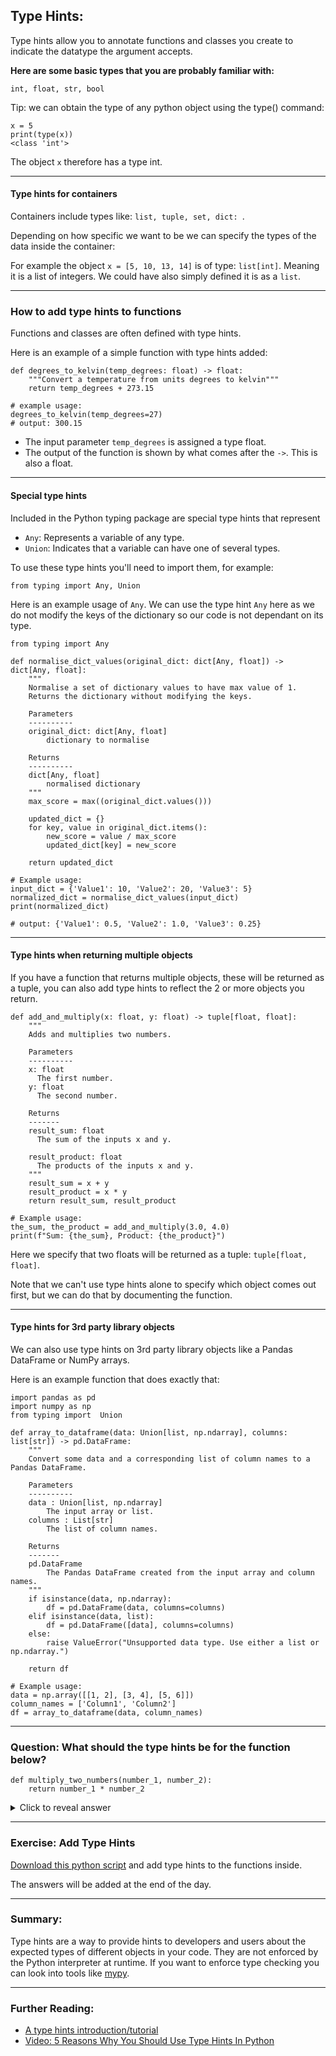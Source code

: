 ## Type Hints:
Type hints allow you to annotate functions and classes you create to indicate the datatype the argument accepts.

**Here are some basic types that you are probably familiar with:**
```
int, float, str, bool
```

Tip: we can obtain the type of any python object using the type() command:
```
x = 5
print(type(x))
<class 'int'>
```
The object `x` therefore has a type int.

---

#### Type hints for containers

Containers include types like: ```list, tuple, set, dict: ```.

Depending on how specific we want to be we can specify the types of the data inside the container:

For example the object ```x = [5, 10, 13, 14]``` is of type: ```list[int]```. Meaning it is a list of integers. We could have also simply defined it is as a ```list```.

---

### How to add type hints to functions
Functions and classes are often defined with type hints.

Here is an example of a simple function with type hints added:

```
def degrees_to_kelvin(temp_degrees: float) -> float:
    """Convert a temperature from units degrees to kelvin"""
    return temp_degrees + 273.15

# example usage:
degrees_to_kelvin(temp_degrees=27)
# output: 300.15
```

- The input parameter `temp_degrees` is assigned a type float.
- The output of the function is shown by what comes after the `->`. This is also a float.

---

#### Special type hints

Included in the Python typing package are special type hints that represent

- `Any`: Represents a variable of any type.
- `Union`: Indicates that a variable can have one of several types.

To use these type hints you'll need to import them, for example:

```
from typing import Any, Union
```

Here is an example usage of `Any`. We can use the type hint `Any` here as we do not modify the keys of the dictionary so our code is not dependant on its type. 

```
from typing import Any

def normalise_dict_values(original_dict: dict[Any, float]) -> dict[Any, float]:
    """
    Normalise a set of dictionary values to have max value of 1.
    Returns the dictionary without modifying the keys.

    Parameters
    ----------
    original_dict: dict[Any, float]
        dictionary to normalise

    Returns
    ----------
    dict[Any, float]
        normalised dictionary
    """
    max_score = max((original_dict.values()))

    updated_dict = {}
    for key, value in original_dict.items():
        new_score = value / max_score
        updated_dict[key] = new_score

    return updated_dict

# Example usage: 
input_dict = {'Value1': 10, 'Value2': 20, 'Value3': 5}
normalized_dict = normalise_dict_values(input_dict)
print(normalized_dict)

# output: {'Value1': 0.5, 'Value2': 1.0, 'Value3': 0.25}

```

---

#### Type hints when returning multiple objects

If you have a function that returns multiple objects, these will be returned as a tuple, you can also add type hints to reflect the 2 or more objects you return. 

```
def add_and_multiply(x: float, y: float) -> tuple[float, float]:
    """
    Adds and multiplies two numbers.

    Parameters
    ----------
    x: float 
      The first number.
    y: float
      The second number.

    Returns
    -------
    result_sum: float
      The sum of the inputs x and y. 

    result_product: float
      The products of the inputs x and y. 
    """
    result_sum = x + y
    result_product = x * y
    return result_sum, result_product

# Example usage:
the_sum, the_product = add_and_multiply(3.0, 4.0)
print(f"Sum: {the_sum}, Product: {the_product}")

```

Here we specify that two floats will be returned as a tuple: `tuple[float, float]`. 

Note that we can't use type hints alone to specify which object comes out first, but we can do that by documenting the function. 

---

#### Type hints for 3rd party library objects

We can also use type hints on 3rd party library objects like a Pandas DataFrame or NumPy arrays. 

Here is an example function that does exactly that: 

```
import pandas as pd
import numpy as np 
from typing import  Union

def array_to_dataframe(data: Union[list, np.ndarray], columns: list[str]) -> pd.DataFrame:
    """
    Convert some data and a corresponding list of column names to a Pandas DataFrame.

    Parameters
    ----------
    data : Union[list, np.ndarray]
        The input array or list.
    columns : List[str]
        The list of column names.

    Returns
    -------
    pd.DataFrame
        The Pandas DataFrame created from the input array and column names.
    """
    if isinstance(data, np.ndarray):
        df = pd.DataFrame(data, columns=columns)
    elif isinstance(data, list):
        df = pd.DataFrame([data], columns=columns)
    else:
        raise ValueError("Unsupported data type. Use either a list or np.ndarray.")

    return df

# Example usage:
data = np.array([[1, 2], [3, 4], [5, 6]])
column_names = ['Column1', 'Column2']
df = array_to_dataframe(data, column_names)
```

---

### Question: What should the type hints be for the function below?

```
def multiply_two_numbers(number_1, number_2):
    return number_1 * number_2
```

<details>
  <summary>Click to reveal answer</summary>
  ```
  def multiply_two_numbers(number_1: float, number_2: float) -> float:
      return number_1 * number_2
  ```

  You may have been tempted to write `int` or `Union[float, int]`. But in this case, by saying we can take a float, we imply we can take an int.

</details>

---


### Exercise: Add Type Hints

[Download this python script](https://raw.githubusercontent.com/RMCrean/practical-python-for-scientists/master/docs/day2/type_hints_exercise/add_type_hints.py) and add type hints to the functions inside. 

The answers will be added at the end of the day. 

---

### Summary:

Type hints are a way to provide hints to developers and users about the expected types of different objects in your code. They are not enforced by the Python interpreter at runtime. If you want to enforce type checking you can look into tools like [mypy](https://mypy-lang.org/). 

---

### Further Reading:

- [A type hints introduction/tutorial](https://dagster.io/blog/python-type-hinting)
- [Video: 5 Reasons Why You Should Use Type Hints In Python](https://www.youtube.com/watch?v=dgBCEB2jVU0)
